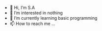 - 👋 Hi, I’m S.A
- 👀 I’m interested in nothing
- 🌱 I’m currently learning basic programming
- 📫 How to reach me ...

<!---
ghasemi061/ghasemi061 is a ✨ special ✨ repository because its `README.md` (this file) appears on your GitHub profile.
You can click the Preview link to take a look at your changes.
--->
